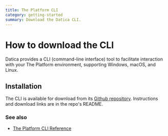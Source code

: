 ```yaml
---
title: The Platform CLI
category: getting-started
summary: Download the Datica CLI.
---
```


# How to download the CLI
Datica provides a CLI (command-line interface) tool to facilitate interaction with your The Platform environment, supporting Windows, macOS, and Linux.

## Installation
The CLI is available for download from its [Github repository](https://github.com/daticahealth/cli). Instructions and download links are in the repo's README.

### See also
* [The Platform CLI Reference](/compliant-cloud/cli-reference)
